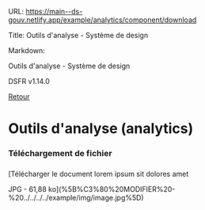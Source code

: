 URL:
https://main--ds-gouv.netlify.app/example/analytics/component/download

Title:
Outils d'analyse - Système de design

Markdown:

Outils d'analyse - Système de design


DSFR v1.14.0


[Retour](../)


# Outils d'analyse (analytics)


### Téléchargement de fichier


###
[Télécharger le document lorem ipsum sit dolores amet

JPG - 61,88 ko](%5B%C3%80%20MODIFIER%20-%20../../../../example/img/image.jpg%5D)
